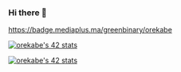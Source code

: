 ### Hi there 👋

https://badge.mediaplus.ma/greenbinary/orekabe

[![orekabe's 42 stats](https://badge.mediaplus.ma/greenbinary/orekabe)](https://profile.intra.42.fr/users/orekabe)

<a href="https://github.com/oakoudad/badge42"><img src="https://badge.mediaplus.ma/greenbinary/orekabe" alt="orekabe's 42 stats" /></a>

<!--
**MITIRIX/MITIRIX** is a ✨ _special_ ✨ repository because its `README.md` (this file) appears on your GitHub profile.

Here are some ideas to get you started:

- 🔭 I’m currently working on ...
- 🌱 I’m currently learning ...
- 👯 I’m looking to collaborate on ...
- 🤔 I’m looking for help with ...
- 💬 Ask me about ...
- 📫 How to reach me: ...
- 😄 Pronouns: ...
- ⚡ Fun fact: ...
-->
